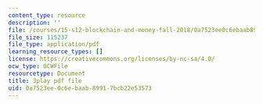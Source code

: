 ```yaml
---
content_type: resource
description: ''
file: /courses/15-s12-blockchain-and-money-fall-2018/0a7523ee0c6ebaab89917bcb22e53573_zGDTt9Q3vyM.pdf
file_size: 115237
file_type: application/pdf
learning_resource_types: []
license: https://creativecommons.org/licenses/by-nc-sa/4.0/
ocw_type: OCWFile
resourcetype: Document
title: 3play pdf file
uid: 0a7523ee-0c6e-baab-8991-7bcb22e53573
---
```

